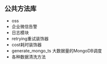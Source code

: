 ## 公共方法库
- oss
- 企业微信告警
- 日志模块
- retrying重试装饰器
- cost耗时装饰器
- generate_mongo_ts 大数据量的MongoDB调度
- 各种数据清洗方法